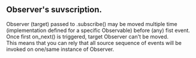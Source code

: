 
## Observer's suvscription.

Observer (target) passed to .subscribe() may be moved multiple time
(implementation defined for a specific Observable) before (any) fist event.
Once first on_next() is triggered, target Observer can't be moved.  
This means that you can rely that all source sequence of events will
be invoked on one/same instance of Observer.





